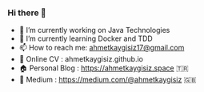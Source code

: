 ### Hi there 👋

- 🔭 I’m currently working on Java Technologies 
- 🌱 I’m currently learning Docker and TDD
- 📫 How to reach me: ahmetkaygisiz17@gmail.com
- :eyes: Online CV : ahmetkaygisiz.github.io
- :house:  Personal Blog : https://ahmetkaygisiz.space :tr:
- :office: Medium : https://medium.com/@ahmetkaygisiz :uk:
